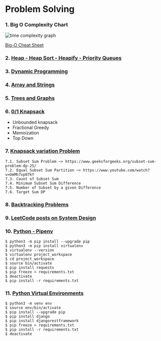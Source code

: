 # Problem Solving

### 1. Big O Complexity Chart
![time complexity graph](https://adrianmejia.com/images/time-complexity-examples.png?raw=true)

[Big-O Cheat Sheet](https://www.bigocheatsheet.com/)
### 2. [Heap - Heap Sort - Heapify - Priority Queues](Heap/README.md)
### 3. [Dynamic Programming](Dynamic_Programming/README.md)
### 4. [Array and Strings](Arrays_and_Strings/README.md)
### 5. [Trees and Graphs](Trees_and_Graphs/README.md)
### 6. [0/1 Knapsack](01-knapsack-problem.py)
* Unbounded knapsack 
* Fractional Greedy
* Memoization
* Top Down
### 7. [Knapsack variation Problem](6-type-knapsack-problem.py)

    7.1. Subset Sum Problem ~> https://www.geeksforgeeks.org/subset-sum-problem-dp-25/
    7.2. Equal Subset Sum Partition ~> https://www.youtube.com/watch?v=UmMh7xp07kY
    7.3. Count of Subset Sum
    7.4. Minimum Subset Sum Difference
    7.5. Number of Subset by a given Difference
    7.6. Target Sum DP
### 8. [Backtracking Problems](https://leetcode.com/discuss/interview-question/1098081/Famous-Backtracking-Problems)
### 9. [LeetCode posts on System Design](https://leetcode.com/discuss/interview-question/1140451/helpful-list-of-leetcode-posts-on-system-design-at-facebook-google-amazon-uber-microsoft)
### 10. [Python - Pipenv](https://docs.python-guide.org/dev/virtualenvs/)
```shell
$ python3 -m pip install --upgrade pip
$ python3 -m pip install virtualenv
$ virtualenv --version
$ virtualenv project_workspace
$ cd project_workspace
$ source bin/activate
$ pip install requests
$ pip freeze > requirements.txt
$ deactivate
$ pip install -r requirements.txt
```
### 11. [Python Virtual Environments](https://docs.python.org/3/library/venv.html)
```shell
$ python3 -m venv env
$ source env/bin/activate
$ pip install --upgrade pip
$ pip install django
$ pip install djangorestframework
$ pip freeze > requirements.txt
$ pip install -r requirements.txt
$ deactivate
```
